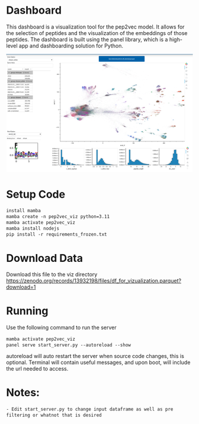 # Dashboard

This dashboard is a visualization tool for the pep2vec model. It allows for the selection of peptides and the visualization of the embeddings of those peptides. The dashboard is built using the panel library, which is a high-level app and dashboarding solution for Python.

![Alt text](dashboard.png?raw=true "Title")

# Setup Code
```
install mamba
mamba create -n pep2vec_viz python=3.11
mamba activate pep2vec_viz
mamba install nodejs
pip install -r requirements_frozen.txt
```

# Download Data
Download this file to the viz directory
https://zenodo.org/records/13932198/files/df_for_vizualization.parquet?download=1

# Running
Use the following command to run the server
```
mamba activate pep2vec_viz
panel serve start_server.py --autoreload --show
```
autoreload will auto restart the server when source code changes, this is optional.
Terminal will contain useful messages, and upon boot, will include the url needed to access.

# Notes:
    - Edit start_server.py to change input dataframe as well as pre filtering or whatnot that is desired
